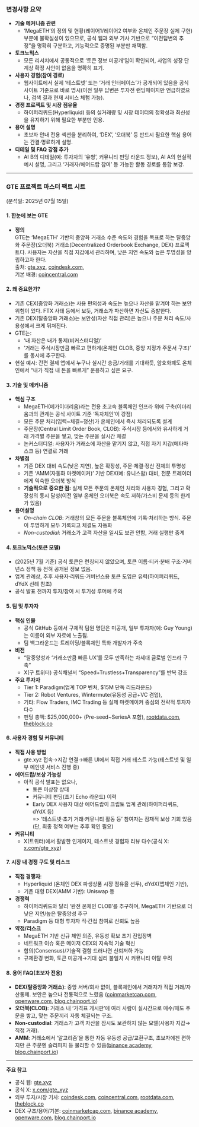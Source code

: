 ### 변경사항 요약

- **기술 메커니즘 관련**  
  - ‘MegaETH’의 정의 및 현황(레이어1/레이어2 여부와 온체인 주문장 실제 구현) 부분에 불확실성이 있으므로, 공식 웹과 외부 기사 기반으로 “이전답변의 추정”을 명확히 구분하고, 기능적으로 증명된 부분만 채택함.
- **토크노믹스**  
  - 모든 리서치에서 공통적으로 ‘토큰 정보 미공개’임이 확인되어, 사업의 성장 단계상 확정 사안이 없음을 명확히 표기.
- **사용자 경험(참여 경로)**  
  - 웹사이트에서 실제 ‘테스트넷’ 또는 ‘거래 인터페이스’가 공개되어 있음을 공식 사이트 기준으로 바로 명시(이전 일부 답변은 투자전 랜딩페이지만 언급하였으나, 검색 결과 현재 서비스 체험 가능).
- **경쟁 프로젝트 및 시장 점유율**  
  - 하이퍼리퀴드(Hyperliquid) 등의 실거래량 및 시장 데이터의 정확성과 최신성을 유지하기 위해 필요한 부분만 인용.
- **용어 설명**  
  - 초보자 안내 전용 섹션을 분리하여, ‘DEX’, ‘오더북’ 등 반드시 필요한 핵심 용어는 간결·명료하게 설명.
- **디테일 및 FAQ 강점 추가**  
  - AI B의 디테일(예: 투자자의 ‘유형’, 커뮤니티 펀딩 라운드 정보), AI A의 현실적 예시 설명, 그리고 ‘거래자/에어드랍 참여’ 등 가능한 활동 경로를 통합 보강.

---

### GTE 프로젝트 마스터 팩트 시트  
(분석일: 2025년 07월 15일)

#### 1. 한눈에 보는 GTE

- **정의**  
  GTE는 ‘MegaETH’ 기반의 중앙화 거래소 수준 속도와 경험을 목표로 하는 탈중앙화 주문장(오더북) 거래소(Decentralized Orderbook Exchange, DEX) 프로젝트다. 사용자는 자산을 직접 지갑에서 관리하며, 낮은 지연 속도와 높은 투명성을 양립하고자 한다.  
  출처: [gte.xyz](https://www.gte.xyz/), [coindesk.com](https://www.coindesk.com/business/2025/06/23/hyperliquid-rival-gte-raises-usd15m-in-series-a-led-by-paradigm),  
  기본 배경: [coincentral.com](https://coincentral.com/paradigm-backs-gte-with-15m-to-build-the-fastest-decentralized-exchange/)

#### 2. 왜 중요한가?  
- 기존 CEX(중앙화 거래소)는 사용 편의성과 속도는 높으나 자산을 맡겨야 하는 보안 위험이 있다. FTX 사태 등에서 보듯, 거래소가 파산하면 자산도 증발한다.  
- 기존 DEX(탈중앙화 거래소)는 보안성(자산 직접 관리)은 높으나 주문 처리 속도/사용성에서 크게 뒤쳐진다.  
- GTE는:  
  - ‘내 자산은 내가 통제(비커스터디얼)’  
  - ‘거래는 주식시장만큼 빠르고 편하게(온체인 CLOB, 중앙 지정가 주문서 구조)’  
  를 동시에 추구한다.
- 현실 예시: 간편 결제 앱에서 누구나 실시간 송금/거래를 기대하듯, 암호화폐도 온체인에서 “내가 직접 내 돈을 빠르게” 운용하고 싶은 요구.

#### 3. 기술 및 메커니즘
- **핵심 구조**  
  - MegaETH(메가이더리움)라는 전용 초고속 블록체인 인프라 위에 구축(이더리움과의 관계는 공식 사이트 기준 ‘독자체인’이 강점)  
  - 모든 주문 처리(입력~체결~정산)가 온체인에서 즉시 처리되도록 설계
  - 주문장(Central Limit Order Book, CLOB): 주식시장 등에서와 유사하게 거래 가격별 주문을 쌓고, 맞는 주문을 실시간 체결
  - 논커스터디얼: 사용자가 거래소에 자산을 맡기지 않고, 직접 자기 지갑(메타마스크 등) 연결로 거래
- **차별점**  
  - 기존 DEX 대비 속도(낮은 지연), 높은 확장성, 주문·체결·정산 전체의 투명성  
  - 기존 ‘AMM(자동화 마켓메이커)’ 기반 DEX(예: 유니스왑) 대비, 전문 트레이더에게 익숙한 오더북 방식  
  - **기술적으로 중요한 점:** 실제 모든 주문의 온체인 처리와 사용자 경험, 그리고 확장성의 동시 달성(이전 일부 온체인 오더북은 속도 저하/가스비 문제 등의 한계가 있음)
- **용어설명**  
  - *On-chain CLOB*: 거래창의 모든 주문을 블록체인에 기록·처리하는 방식. 주문이 투명하게 모두 기록되고 체결도 자동화
  - *Non-custodial*: 거래소가 고객 자산을 일시도 보관 안함, 거래 실행만 중계
  
#### 4. 토크노믹스(토큰 모델)
- (2025년 7월 기준) 공식 토큰은 런칭되지 않았으며, 토큰 이름·티커·분배 구조·거버넌스 정책 등 전혀 공개된 정보 없음.
- 업계 관례상, 추후 사용자·리워드·거버넌스용 토큰 도입은 유력(하이퍼리퀴드, dYdX 선례 참조)
- 공식 발표 전까지 투자/참여 시 투기성 루머에 주의

#### 5. 팀 및 투자자
- **핵심 인물**  
  - 공식 GitHub 등에서 구체적 팀원 명단은 미공개, 일부 투자자(예: Guy Young)는 이름이 외부 자료에 노출됨.
  - 팀 백그라운드는 트레이딩/블록체인 특화 개발자가 주축
- **비전**  
  - “탈중앙성과 ‘거래소만큼 빠른 UX’를 모두 만족하는 차세대 글로벌 인프라 구축”  
  - X(구 트위터) 공식채널서 “Speed+Trustless+Transparency”를 반복 강조  
- **주요 투자자**  
  - Tier 1: Paradigm(업계 TOP 벤처, $15M 단독 리드라운드)  
  - Tier 2: Robot Ventures, Wintermute(유동성 공급+VC 겸업),  
  - 기타: Flow Traders, IMC Trading 등 실제 마켓메이커 중심의 전략적 투자자 다수  
  - 펀딩 총액: $25,000,000+ (Pre-seed~SeriesA 포함), [rootdata.com](https://www.rootdata.com/Projects/detail/GTE?k=MTQ4ODc=), [theblock.co](https://www.theblock.co/post/335132/megaeth-based-dex-gte-funding-cobie-echo)

#### 6. 사용자 경험 및 커뮤니티
- **직접 사용 방법**  
  - gte.xyz 접속→지갑 연결→빠른 UI에서 직접 거래 테스트 가능(테스트넷 및 일부 메인넷 서비스 진행 중)  
- **에어드랍/보상 가능성**  
  - 아직 공식 발표는 없으나,  
    - 토큰 미상장 상태  
    - 커뮤니티 펀딩(초기 Echo 라운드) 이력  
    - Early DEX 사용자 대상 에어드랍이 크립토 업계 관례(하이퍼리퀴드, dYdX 등)  
    => ‘테스트넷·초기 거래·커뮤니티 활동 등’ 참여자는 잠재적 보상 기회 있음(단, 최종 정책 여부는 추후 확인 필요)
- **커뮤니티**  
  - X(트위터)에서 활발한 인게이지, 테스트넷 경험자 리뷰 다수(공식 X: [x.com/gte_xyz](https://x.com/gte_xyz))

#### 7. 시장 내 경쟁 구도 및 리스크
- **직접 경쟁자**:  
  - Hyperliquid (온체인 DEX 파생상품 시장 점유율 선두), dYdX(앱체인 기반),  
  - 기존 대형 DEX(AMM 기반): Uniswap 등
- **경쟁력**  
  - 하이퍼리퀴드와 달리 ‘완전 온체인 CLOB’를 추구하며, MegaETH 기반으로 더 낮은 지연/높은 탈중앙성 추구
  - Paradigm 등 대형 투자자 직·간접 참여로 신뢰도 높음
- **약점/리스크**  
  - MegaETH 기반 신규 체인 의존, 유동성 확보 초기 진입장벽  
  - 네트워크 이슈 혹은 메이저 CEX의 지속적 기술 혁신  
  - 합의(Consensus)/기술적 결함 드러나면 신뢰저하 가능  
  - 규제환경 변화, 토큰 미공개→기대 심리 불일치 시 커뮤니티 이탈 우려

#### 8. 용어 FAQ(초보자 전용)
- **DEX(탈중앙화 거래소)**: 중앙 서버/회사 없이, 블록체인에서 거래자가 직접 거래/자산통제. 보안은 높으나 전통적으로 느렸음 ([coinmarketcap.com](https://coinmarketcap.com/alexandria/article/what-are-decentralized-exchanges-dex), [openware.com](https://www.openware.com/news/articles/the-future-of-decentralized-exchanges-dexs), [blog.chainport.io](https://blog.chainport.io/what-are-dexs))
- **오더북(CLOB)**: 거래소 내 ‘가격표 게시판’에 여러 사람이 실시간으로 매수/매도 주문을 쌓고, 맞는 주문끼리 자동 체결되는 구조.
- **Non-custodial**: 거래소가 고객 자산을 잠시도 보관하지 않는 모델(사용자 지갑→직접 거래).
- **AMM**: 거래소에서 ‘알고리즘’을 통한 자동 유동성 공급/교환구조, 초보자에겐 편하지만 큰 주문엔 슬리피지 등 불리할 수 있음([binance academy](https://academy.binance.com/en/articles/what-is-a-decentralized-exchange-dex), [blog.chainport.io](https://blog.chainport.io/what-are-dexs))

---

**주요 참고**  
- 공식 웹: [gte.xyz](https://www.gte.xyz/)  
- 공식 X: [x.com/gte_xyz](https://x.com/gte_xyz)  
- 외부 투자/시장 기사: [coindesk.com](https://www.coindesk.com/business/2025/06/23/hyperliquid-rival-gte-raises-usd15m-in-series-a-led-by-paradigm), [coincentral.com](https://coincentral.com/paradigm-backs-gte-with-15m-to-build-the-fastest-decentralized-exchange/), [rootdata.com](https://www.rootdata.com/Projects/detail/GTE?k=MTQ4ODc=), [theblock.co](https://www.theblock.co/post/335132/megaeth-based-dex-gte-funding-cobie-echo)  
- DEX 구조/용어/기본: [coinmarketcap.com](https://coinmarketcap.com/alexandria/article/what-are-decentralized-exchanges-dex), [binance academy](https://academy.binance.com/en/articles/what-is-a-decentralized-exchange-dex), [openware.com](https://www.openware.com/news/articles/the-future-of-decentralized-exchanges-dexs), [blog.chainport.io](https://blog.chainport.io/what-are-dexs)